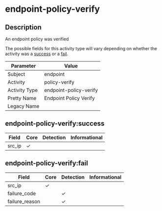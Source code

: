 endpoint-policy-verify
======================

Description
-----------
An endpoint policy was verified

The possible fields for this activity type will vary depending on whether the activity was a [success](#endpoint-policy-verifysuccess) or a [fail](#endpoint-policy-verifyfail).

| Parameter     | Value                  |
| ------------- | ---------------------- |
| Subject       | endpoint               |
| Activity      | policy-verify          |
| Activity Type | endpoint-policy-verify |
| Pretty Name   | Endpoint Policy Verify |
| Legacy Name   |                        |

endpoint-policy-verify:success
------------------------------

| Field  | Core     | Detection | Informational |
| ------ | -------- | --------- | ------------- |
| src_ip | &#10003; |           |               |

endpoint-policy-verify:fail
---------------------------

| Field          | Core     | Detection | Informational |
| -------------- | -------- | --------- | ------------- |
| src_ip         | &#10003; |           |               |
| failure_code   |          | &#10003;  |               |
| failure_reason |          | &#10003;  |               |